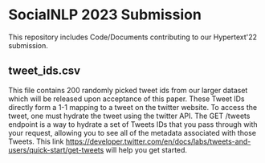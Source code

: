 # SocialNLP 2023 Submission
This repository includes Code/Documents contributing to our Hypertext'22 submission.

## tweet_ids.csv
This file contains 200 randomly picked tweet ids from our larger dataset which will be released upon acceptance of this paper. These Tweet IDs directly form a 1-1 mapping to a tweet on the twitter website. To access the tweet, one must hydrate the tweet using the twitter API. The GET /tweets endpoint is a way to hydrate a set of Tweets IDs that you pass through with your request, allowing you to see all of the metadata associated with those Tweets. This link https://developer.twitter.com/en/docs/labs/tweets-and-users/quick-start/get-tweets will help you get started.
